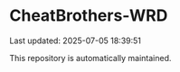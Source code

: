 # CheatBrothers-WRD

Last updated: 2025-07-05 18:39:51

This repository is automatically maintained.

